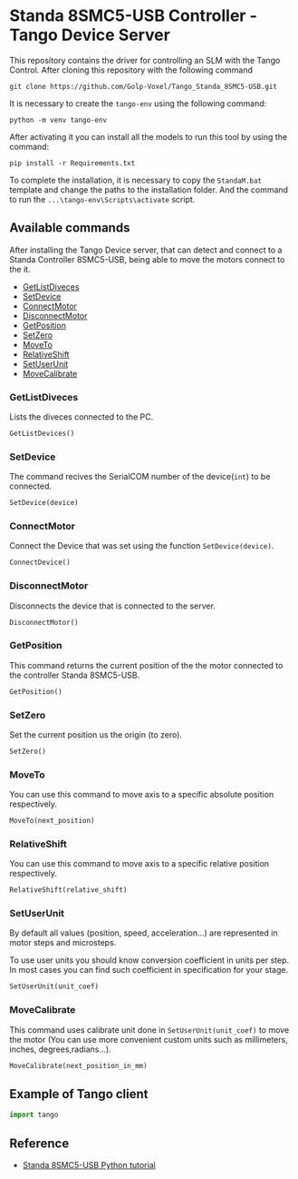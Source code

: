 # Standa 8SMC5-USB Controller - Tango Device Server

This repository contains the driver for controlling an SLM with the Tango Control. After cloning this repository with the following command

```
git clone https://github.com/Golp-Voxel/Tango_Standa_8SMC5-USB.git
```

It is necessary to create the `tango-env` using the following command:

```
python -m venv tango-env
```

After activating it you can install all the models to run this tool by using the command:

```
pip install -r Requirements.txt
```

To complete the installation, it is necessary to copy the `StandaM.bat` template and change the paths to the installation folder. And the command to run the `...\tango-env\Scripts\activate` script. 

## Available commands

After installing the Tango Device server, that can detect and connect to a Standa Controller 8SMC5-USB, being able to move the motors connect to the it.

- [GetListDiveces](#GetListDiveces)
- [SetDevice](#SetDevice)
- [ConnectMotor](#ConnectMotor)
- [DisconnectMotor](#DisconnectMotor)
- [GetPosition](#GetPosition)
- [SetZero](#SetZero)
- [MoveTo](#MoveTo)
- [RelativeShift](#RelativeShift)
- [SetUserUnit](#SetUserUnit)
- [MoveCalibrate](#MoveCalibrate)

### GetListDiveces

Lists the diveces connected to the PC.

```python
GetListDevices()
```

### SetDevice

The command recives the SerialCOM number of the device(`int`) to be connected. 

```python
SetDevice(device)
```

### ConnectMotor

Connect the Device that was set using the function `SetDevice(device)`.

```python
ConnectDevice()
```

### DisconnectMotor

Disconnects the device that is connected to the server.

```python
DisconnectMotor()
```

### GetPosition

This command returns the current position of the the motor connected to the controller Standa 8SMC5-USB.

```python
GetPosition()
```

### SetZero

Set the current position us the origin (to zero).

```python
SetZero()
```

### MoveTo

You can use this command to move axis to a specific absolute position respectively.

```python
MoveTo(next_position)
```

### RelativeShift

You can use this command to move axis to a specific relative position respectively.


```python
RelativeShift(relative_shift)
```

### SetUserUnit

By default all values (position, speed, acceleration…) are represented in motor steps and microsteps. 

To use user units you should know conversion coefficient in units per step. In most cases you can find such coefficient in specification for your stage.


```python
SetUserUnit(unit_coef)
```

### MoveCalibrate

This command uses calibrate unit done in `SetUserUnit(unit_coef)` to move the motor (You can use more convenient custom units such as millimeters, inches, degrees,radians...).

```python
MoveCalibrate(next_position_in_mm)
```


## Example of Tango client 

```python
import tango
```


## Reference 

- [Standa 8SMC5-USB Python tutorial](https://files.xisupport.com/other_files/JupyterNotebook/Standa_8SMC5_USB_Python_tutorial.html)